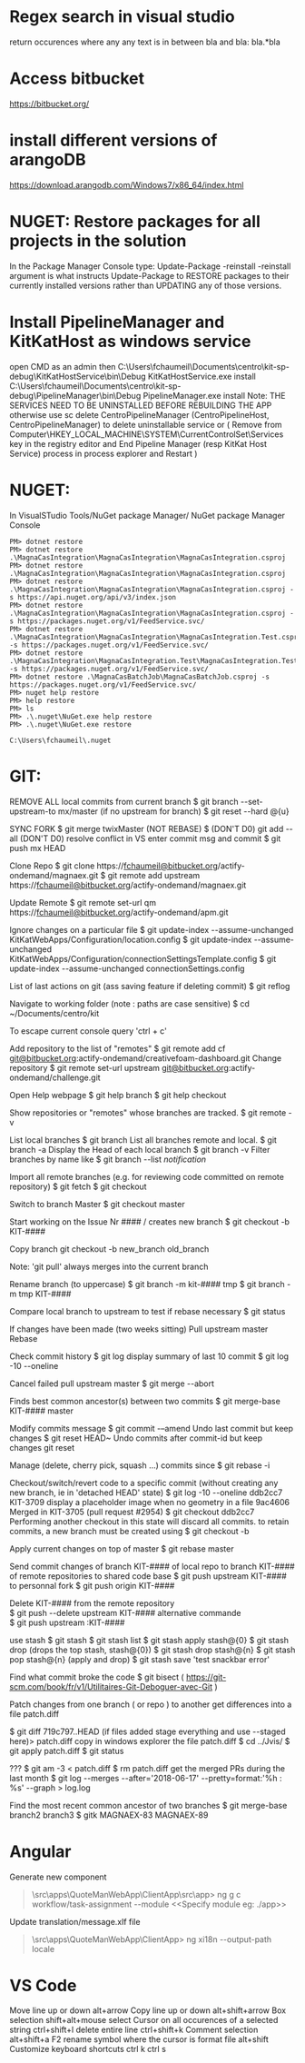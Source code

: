 # Regex search in visual studio
return occurences where any any text is in between bla and bla: bla.*bla

# Access bitbucket
https://bitbucket.org/

# install different versions of arangoDB
https://download.arangodb.com/Windows7/x86_64/index.html

# NUGET: Restore packages for all projects in the solution
In the Package Manager Console type: Update-Package -reinstall
-reinstall argument is what instructs Update-Package to RESTORE packages to their currently installed versions 
rather than UPDATING any of those versions.

# Install PipelineManager and KitKatHost as windows service
open CMD as an admin then
C:\Users\fchaumeil\Documents\centro\kit-sp-debug\KitKatHostService\bin\Debug  KitKatHostService.exe install
C:\Users\fchaumeil\Documents\centro\kit-sp-debug\PipelineManager\bin\Debug  PipelineManager.exe install
Note: 
THE SERVICES NEED TO BE UNINSTALLED BEFORE REBUILDING THE APP
otherwise use 
sc delete CentroPipelineManager (CentroPipelineHost, CentroPipelineManager)
to delete uninstallable service
or
(
Remove <service-name> from Computer\HKEY_LOCAL_MACHINE\SYSTEM\CurrentControlSet\Services key in the registry editor
and
End Pipeline Manager (resp KitKat Host Service) process in process explorer
and 
Restart
)
# NUGET:

In VisualSTudio Tools/NuGet package Manager/ NuGet package Manager Console

	PM> dotnet restore
	PM> dotnet restore .\MagnaCasIntegration\MagnaCasIntegration\MagnaCasIntegration.csproj
	PM> dotnet restore .\MagnaCasIntegration\MagnaCasIntegration\MagnaCasIntegration.csproj
	PM> dotnet restore .\MagnaCasIntegration\MagnaCasIntegration\MagnaCasIntegration.csproj -s https://api.nuget.org/api/v3/index.json
	PM> dotnet restore .\MagnaCasIntegration\MagnaCasIntegration\MagnaCasIntegration.csproj -s https://packages.nuget.org/v1/FeedService.svc/
	PM> dotnet restore .\MagnaCasIntegration\MagnaCasIntegration\MagnaCasIntegration.Test.csproj -s https://packages.nuget.org/v1/FeedService.svc/
	PM> dotnet restore .\MagnaCasIntegration\MagnaCasIntegration.Test\MagnaCasIntegration.Test.csproj -s https://packages.nuget.org/v1/FeedService.svc/
	PM> dotnet restore .\MagnaCasBatchJob\MagnaCasBatchJob.csproj -s https://packages.nuget.org/v1/FeedService.svc/
	PM> nuget help restore
	PM> help restore
	PM> ls
	PM> .\.nuget\NuGet.exe help restore
	PM> .\.nuget\NuGet.exe restore
	
	C:\Users\fchaumeil\.nuget
	
# GIT: 

REMOVE ALL local commits from current branch
$ git branch --set-upstream-to mx/master (if no upstream for branch)
$ git reset --hard @{u}

SYNC FORK
$ git merge twixMaster (NOT REBASE)
$ (DON'T D0) git add --all (DON'T D0)
resolve conflict in VS
enter commit msg and commit
$ git push mx HEAD

Clone Repo
$ git clone https://fchaumeil@bitbucket.org/actify-ondemand/magnaex.git
$ git remote add upstream https://fchaumeil@bitbucket.org/actify-ondemand/magnaex.git

Update Remote
$ git remote set-url qm https://fchaumeil@bitbucket.org/actify-ondemand/apm.git

Ignore changes on a particular file
$ git update-index --assume-unchanged KitKatWebApps/Configuration/location.config
$ git update-index --assume-unchanged KitKatWebApps/Configuration/connectionSettingsTemplate.config
$ git update-index --assume-unchanged connectionSettings.config

List of last actions on git (ass saving feature if deleting commit) 
$ git reflog

Navigate to working folder (note : paths are case sensitive)
$ cd ~/Documents/centro/kit

To escape current console query
'ctrl + c'

Add repository to the list of "remotes"
$ git remote add cf git@bitbucket.org:actify-ondemand/creativefoam-dashboard.git
Change repository
$ git remote set-url upstream git@bitbucket.org:actify-ondemand/challenge.git

Open Help webpage
$ git help branch
$ git help checkout

Show repositories or "remotes" whose branches are tracked.
$ git remote -v

List local branches
$ git branch
List all branches remote and local. 
$ git branch -a
Display the Head of each local branch
$ git branch -v
Filter branches by name like
$ git branch --list *notification*


Import all remote branches (e.g. for reviewing code committed on remote repository)
$ git fetch
$ git checkout <branchName>

Switch to branch Master
$ git checkout master

Start working on the Issue Nr #### / creates new branch
$ git checkout -b KIT-#### 

Copy branch
git checkout -b new_branch old_branch

Note:
'git pull' always merges into the current branch

Rename branch (to uppercase)
$ git branch -m kit-#### tmp
$ git branch -m tmp KIT-####

Compare local branch to upstream to test if rebase necessary
$ git status

If changes have been made (two weeks sitting)
Pull upstream master
Rebase


Check commit history
$ git log
display summary of last 10 commit 
$ git log -10 --oneline

Cancel failed pull upstream master
$ git merge --abort

Finds best common ancestor(s) between two commits
$ git merge-base KIT-#### master

Modify commits message
$ git commit -–amend
Undo last commit but keep changes
$ git reset HEAD~
Undo commits after commit-id but keep changes
git reset <commit-id>  
  
Manage (delete, cherry pick, squash ...) commits since <target commit>
$ git rebase -i <target commit>

Checkout/switch/revert code to a specific commit (without creating any new branch, ie in 'detached HEAD' state)
$ git log -10 --oneline
	ddb2cc7 KIT-3709 display a placeholder image when no geometry in a file
	9ac4606 Merged in KIT-3705 (pull request #2954)
$ git checkout ddb2cc7
Performing another checkout in this state will discard all commits.
to retain commits, a new branch  must be created using  $ git checkout -b <new-branch-name>


Apply current changes on top of master 
$ git rebase master 


Send commit changes of branch KIT-#### of local repo to branch KIT-#### of remote repositories
to shared code base
$ git push upstream KIT-####
to personnal fork
$ git push origin KIT-####

Delete KIT-#### from the remote repository   
$ git push --delete upstream KIT-####
alternative commande      
$ git push upstream :KIT-####

use stash
$ git stash
$ git stash list
$ git stash apply stash@{0}
$ git stash drop (drops the top stash, stash@{0}) 
$ git stash drop stash@{n}
$ git stash pop stash@{n} (apply and drop)
$ git stash save 'test snackbar error'


Find what commit broke the code
$ git bisect ( https://git-scm.com/book/fr/v1/Utilitaires-Git-Deboguer-avec-Git )

Patch changes from one branch ( or repo ) to another
get differences into a file patch.diff

$ git diff 719c797..HEAD (if files added stage everything and use --staged here)> patch.diff
copy in windows explorer the file patch.diff
$ cd ../Jvis/
$ git apply patch.diff
$ git status

???
$ git am -3 < patch.diff
$  rm patch.diff
get the merged PRs during the last month
$ git log --merges --after='2018-06-17' --pretty=format:'%h : %s' --graph > log.log

Find the most recent common ancestor of two branches 
$ git merge-base branch2 branch3
$ gitk MAGNAEX-83 MAGNAEX-89

# Angular

Generate new component
>\src\apps\QuoteManWebApp\ClientApp\src\app> ng g c workflow/task-assignment --module <<Specify module eg: ./app>>

Update translation/message.xlf file
>\src\apps\QuoteManWebApp\ClientApp> ng xi18n --output-path locale
	
# VS Code

Move line up or down alt+arrow
Copy line up or down alt+shift+arrow
Box selection shift+alt+mouse select
Cursor on all occurences of a selected string ctrl+shift+l
delete entire line ctrl+shift+k
Comment selection alt+shift+a
F2 rename symbol where the cursor is
format file alt+shift
Customize keyboard shortcuts ctrl k ctrl s







